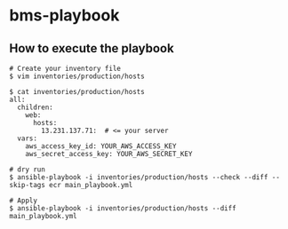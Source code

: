 # bms-playbook

## How to execute the playbook

```
# Create your inventory file
$ vim inventories/production/hosts

$ cat inventories/production/hosts
all:
  children:
    web:
      hosts:
        13.231.137.71:  # <= your server
  vars:
    aws_access_key_id: YOUR_AWS_ACCESS_KEY
    aws_secret_access_key: YOUR_AWS_SECRET_KEY

# dry run
$ ansible-playbook -i inventories/production/hosts --check --diff --skip-tags ecr main_playbook.yml

# Apply
$ ansible-playbook -i inventories/production/hosts --diff main_playbook.yml
```


<!--
### EC2 - inventory

1. Get remote files
```
$ wget https://raw.githubusercontent.com/ansible/ansible/devel/contrib/inventory/ec2.ini
$ wget https://raw.githubusercontent.com/ansible/ansible/devel/contrib/inventory/ec2.py
```
 -->

<!--
## Link

- [» Ansibleの標準モジュールでEC2のサーバー構築をしてみる TECHSCORE BLOG](http://www.techscore.com/blog/2015/06/02/ansible%E3%81%AE%E6%A8%99%E6%BA%96%E3%83%A2%E3%82%B8%E3%83%A5%E3%83%BC%E3%83%AB%E3%81%A7ec2%E3%81%AE%E3%82%B5%E3%83%BC%E3%83%90%E3%83%BC%E6%A7%8B%E7%AF%89%E3%82%92%E3%81%97%E3%81%A6%E3%81%BF%E3%82%8B/)
- [AnsibleのDynamic InventoryでAWS EC2管理 - Qiita](https://qiita.com/teru1000/items/d8d292186aee6c631ee0)
- [\[AWS\]AnsibleのDynamic Inventoryを使って実行対象のEC2をタグ等で柔軟に指定する ｜ DevelopersIO](https://dev.classmethod.jp/cloud/aws/ansible-dynamic-inventory-2/)

- https://qiita.com/juhn/items/274e44ee80354a39d872

### ansible modules

- [ansible\.posix\.authorized\_key – Adds or removes an SSH authorized key — Ansible Documentation](https://docs.ansible.com/ansible/latest/collections/ansible/posix/authorized_key_module.html)
- [ansible\.builtin\.user – Manage user accounts — Ansible Documentation](https://docs.ansible.com/ansible/latest/collections/ansible/builtin/user_module.html) -->
